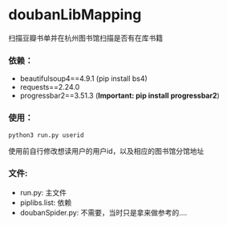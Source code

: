 # doubanLibMapping
扫描豆瓣书单并在杭州图书馆扫描是否有在库书籍

### 依赖：
- beautifulsoup4==4.9.1 (pip install bs4)
- requests==2.24.0
- progressbar2==3.51.3 (**Important: pip install progressbar2**)

### 使用：

`python3 run.py userid`

使用前自行修改想读用户的用户id，以及相应的图书馆分馆地址

### 文件:

- run.py: 主文件
- piplibs.list:  依赖
- doubanSpider.py: 不需要，当时只是拿来做参考的....
